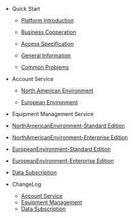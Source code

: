 * Quick Start 

	* [Platform Introduction](en-us/)  

	* [Business Cooperation](en-us/Business)  

	* [Access Specification](en-us/Standard/Basic)     

	* [General Information](en-us/Standard/Other)   
	
    * [Common Problems](en-us/Standard/Question)  

* Account Service  

  * [North American Environment](en-us/Account-NorthAmericanEnvironment)  
  
  * [European Environment](en-us/Account-EuropeanEnvironment)  
  
* Equipment Management Service  

 * [NorthAmericanEnvironment-Standard Edition](en-us/DevicesStandard)  

 * [NorthAmericanEnvironment-Enterprise Edition](en-us/DevicesEnterprise) 
 
 * [EuropeanEnvironment-Standard Edition](en-us/DevicesStandard-EuropeanEnvironment)  

 * [EuropeanEnvironment-Enterprise Edition](en-us/DevicesEnterprise-EuropeanEnvironment)  

* [Data Subscription](en-us/DataSubscription)  

* ChangeLog  

	* [Account Service](en-us/ChangeLog/Account)
	* [Equipment Management](en-us/ChangeLog/DevicesStandard)
	* [Data Subscription](en-us/ChangeLog/DataSubscription)

